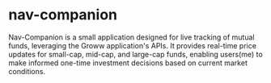 # nav-companion

Nav-Companion is a small application designed for live tracking of mutual funds, leveraging the Groww application's APIs. It provides real-time price updates for small-cap, mid-cap, and large-cap funds, enabling users(me) to make informed one-time investment decisions based on current market conditions.

